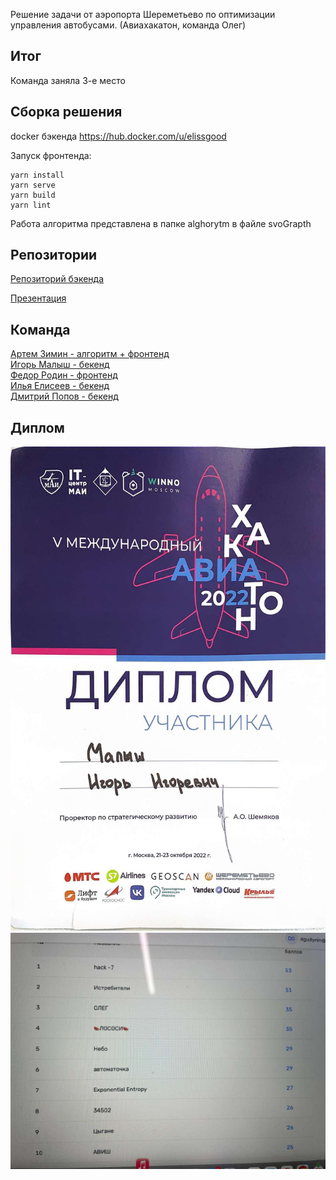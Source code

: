 Решение задачи от аэропорта Шереметьево по оптимизации управления автобусами. (Авиахакатон, команда Олег)

## Итог

Команда заняла 3-е место


## Сборка решения

docker бэкенда
https://hub.docker.com/u/elissgood

Запуск фронтенда:
```
yarn install
yarn serve
yarn build
yarn lint
```

Работа алгоритма представлена в папке alghorytm в файле svoGrapth

## Репозитории

[Репозиторий бэкенда](https://gitlab.com/oleg_svo_bus/svo_backend) </br>

[Презентация](https://github.com/CepbluKot/avaihack/blob/master/Copy%20of%20%D0%A8%D0%B0%D0%B1%D0%BB%D0%BE%D0%BD_%D0%BF%D1%80%D0%B5%D0%B7%D0%B5%D0%BD%D1%82%D0%B0%D1%86%D0%B8%D0%B8.pptx%20(1).pdf) 


## Команда
[Артем Зимин - алгоритм + фронтенд](http://t.me/Chel_Buerak) </br>
[Игорь Малыш - бекенд](http://t.me/awesomecosmonaut) </br>
[Федор Родин - фронтенд](http://t.me/ffeeejj) </br>
[Илья Елисеев - бекенд](http://t.me/Ilyxakamaz) </br>
[Дмитрий Попов - бекенд](http://t.me/dmitriii10) </br>

## Диплом
![](https://github.com/CepbluKot/avaihack/blob/master/diplom.jpg) </br>
![](https://github.com/CepbluKot/avaihack/blob/master/leaderboard.jpg)
